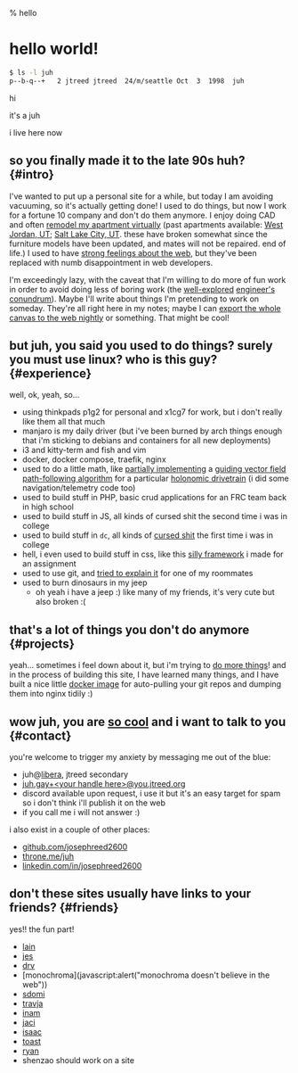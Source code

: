 % hello

# hello world!

```sh
$ ls -l juh
p--b-q--+   2 jtreed jtreed  24/m/seattle Oct  3  1998  juh
```

hi

it's a juh

i live here now

## so you finally made it to the late 90s huh? {#intro}

I've wanted to put up a personal site for a while, but today I am avoiding vacuuming, so it's actually getting done! I used to do things, but now I work for a fortune 10 company and don't do them anymore. I enjoy doing CAD and often [remodel my apartment virtually](https://cad.onshape.com/documents/a32da81864fb3dced7ec7620/w/d3ce550bd492d192e2e8eb86/e/6da772219dbf235262aa5318?renderMode=0&uiState=63deb410b8881564bb6ac776) (past apartments available: [West Jordan, UT](https://cad.onshape.com/documents/43ed18864c0305f6b35d1683/w/39b7d1707e4e913047e672ae/e/6dd00693b0d179ea94225a9d?renderMode=0&uiState=63dee471ae8df61f88d1554c); [Salt Lake City, UT](https://cad.onshape.com/documents/c07a195d16f197590e843701/w/d9c1401df6eb9d5dbd8b163a/e/de4efed6f0e6eca29c039646?configuration=default&renderMode=0&uiState=63dee62f42505f2326554d89). these have broken somewhat since the furniture models have been updated, and mates will not be repaired. end of life.) I used to have [strong feelings about the web](/essays/strong-feelings-about-the-web.md), but they've been replaced with numb disappointment in web developers.

I'm exceedingly lazy, with the caveat that I'm willing to do more of fun work in order to avoid doing less of boring work (the [well-explored](https://xkcd.com/1205/) [engineer's conundrum](https://xkcd.com/1319/)). Maybe I'll write about things I'm pretending to work on someday. They're all right here in my notes; maybe I can [export the whole canvas to the web nightly](https://github.com/josephreed2600/juh.gay/issues/3) or something. That might be cool!

## but juh, you said you used to do things? surely you must use linux? who is this guy? {#experience}

well, ok, yeah, so...

- using thinkpads p1g2 for personal and x1cg7 for work, but i don't really like them all that much
- manjaro is my daily driver (but i've been burned by arch things enough that i'm sticking to debians and containers for all new deployments)
- i3 and kitty-term and fish and vim
- docker, docker compose, traefik, nginx
- used to do a little math, like [partially implementing](https://github.com/Team1323/2018PowerUp-VSC/tree/master/src/main/java/com/team1323/lib/math/vectors) a [guiding vector field path-following algorithm](https://arxiv.org/pdf/1610.04391.pdf) for a particular [holonomic drivetrain](/files/OCILOW_Control.pdf) (i did some navigation/telemetry code too)
- used to build stuff in PHP, basic crud applications for an FRC team back in high school
- used to build stuff in JS, all kinds of cursed shit the second time i was in college
- used to build stuff in `dc`, all kinds of [cursed shit](https://github.com/josephreed2600/dc-lib-namespaces/blob/master/matrix.dc) the first time i was in college
- hell, i even used to build stuff in css, like this [silly framework](https://bonkstrap.jtreed.org/styles.html) i made for an assignment
- used to use git, and [tried to explain it](https://github.com/josephreed2600/git-cheatsheet/tree/master/reference) for one of my roommates
- used to burn dinosaurs in my jeep
	- oh yeah i have a jeep :) like many of my friends, it's very cute but also broken :(

## that's a lot of things you don't do anymore {#projects}

yeah... sometimes i feel down about it, but i'm trying to [do more things](/projects.md)! and in the process of building this site, I have learned many things, and I have built a nice little [docker image](https://hub.docker.com/repository/docker/jtreed/semistatic-nginx/) for auto-pulling your git repos and dumping them into nginx tidily :)

## wow juh, you are [so cool](/essays/people-are-hard-and-so-am-i.md) and i want to talk to you {#contact}

you're welcome to trigger my anxiety by messaging me out of the blue:

- juh@[libera](https://web.libera.chat), jtreed secondary
- [juh.gay+\<your handle here\>@you.jtreed.org](mailto:juh.gay+FIXME_your_handle_here@you.jtreed.org)
- discord available upon request, i use it but it's an easy target for spam so i don't think i'll publish it on the web
- if you call me i will not answer :)

i also exist in a couple of other places:

- [github.com/josephreed2600](https://github.com/josephreed2600)
- [throne.me/juh](https://throne.me/juh)
- [linkedin.com/in/josephreed2600](https://www.linkedin.com/in/josephreed2600/)

## don't these sites usually have links to your friends? {#friends}

yes!! the fun part!

- [lain](https://hacktheinter.net)
- [jes](https://femtobit.org)
- [drv](https://drv.nu)
- [monochroma](javascript:alert("monochroma doesn't believe in the web"))
- [sdomi](https://sdomi.pl)
- [travja](https://travja.dev/)
- [inam](https://maniks.net)
- [jaci](https://imjac.in/ta)
- [isaac](https://github.com/Isaac-DV)
- [toast](https://etoast.me/)
- [ryan](https://ryanunroe.com/)
- shenzao should work on a site